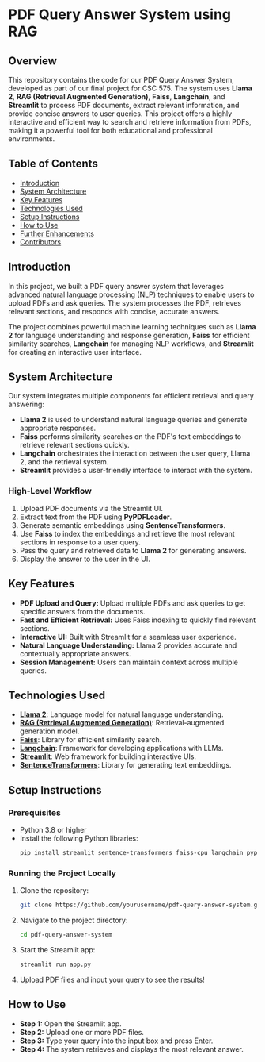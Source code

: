 # PDF Query Answer System using RAG

## Overview
This repository contains the code for our PDF Query Answer System, developed as part of our final project for CSC 575. The system uses **Llama 2**, **RAG (Retrieval Augmented Generation)**, **Faiss**, **Langchain**, and **Streamlit** to process PDF documents, extract relevant information, and provide concise answers to user queries. This project offers a highly interactive and efficient way to search and retrieve information from PDFs, making it a powerful tool for both educational and professional environments.

## Table of Contents
- [Introduction](#introduction)
- [System Architecture](#system-architecture)
- [Key Features](#key-features)
- [Technologies Used](#technologies-used)
- [Setup Instructions](#setup-instructions)
- [How to Use](#how-to-use)
- [Further Enhancements](#further-enhancements)
- [Contributors](#contributors)

## Introduction
In this project, we built a PDF query answer system that leverages advanced natural language processing (NLP) techniques to enable users to upload PDFs and ask queries. The system processes the PDF, retrieves relevant sections, and responds with concise, accurate answers.

The project combines powerful machine learning techniques such as **Llama 2** for language understanding and response generation, **Faiss** for efficient similarity searches, **Langchain** for managing NLP workflows, and **Streamlit** for creating an interactive user interface.

## System Architecture
Our system integrates multiple components for efficient retrieval and query answering:
- **Llama 2** is used to understand natural language queries and generate appropriate responses.
- **Faiss** performs similarity searches on the PDF's text embeddings to retrieve relevant sections quickly.
- **Langchain** orchestrates the interaction between the user query, Llama 2, and the retrieval system.
- **Streamlit** provides a user-friendly interface to interact with the system.

### High-Level Workflow
1. Upload PDF documents via the Streamlit UI.
2. Extract text from the PDF using **PyPDFLoader**.
3. Generate semantic embeddings using **SentenceTransformers**.
4. Use **Faiss** to index the embeddings and retrieve the most relevant sections in response to a user query.
5. Pass the query and retrieved data to **Llama 2** for generating answers.
6. Display the answer to the user in the UI.

## Key Features
- **PDF Upload and Query:** Upload multiple PDFs and ask queries to get specific answers from the documents.
- **Fast and Efficient Retrieval:** Uses Faiss indexing to quickly find relevant sections.
- **Interactive UI:** Built with Streamlit for a seamless user experience.
- **Natural Language Understanding:** Llama 2 provides accurate and contextually appropriate answers.
- **Session Management:** Users can maintain context across multiple queries.

## Technologies Used
- [**Llama 2**](https://github.com/facebookresearch/llama): Language model for natural language understanding.
- [**RAG (Retrieval Augmented Generation)**](https://huggingface.co/transformers/model_doc/rag.html): Retrieval-augmented generation model.
- [**Faiss**](https://github.com/facebookresearch/faiss): Library for efficient similarity search.
- [**Langchain**](https://github.com/hwchase17/langchain): Framework for developing applications with LLMs.
- [**Streamlit**](https://streamlit.io/): Web framework for building interactive UIs.
- [**SentenceTransformers**](https://www.sbert.net/): Library for generating text embeddings.

## Setup Instructions

### Prerequisites
- Python 3.8 or higher
- Install the following Python libraries:
    ```bash
    pip install streamlit sentence-transformers faiss-cpu langchain pypdf
    ```

### Running the Project Locally
1. Clone the repository:
    ```bash
    git clone https://github.com/yourusername/pdf-query-answer-system.git
    ```
2. Navigate to the project directory:
    ```bash
    cd pdf-query-answer-system
    ```
3. Start the Streamlit app:
    ```bash
    streamlit run app.py
    ```
4. Upload PDF files and input your query to see the results!

## How to Use
- **Step 1:** Open the Streamlit app.
- **Step 2:** Upload one or more PDF files.
- **Step 3:** Type your query into the input box and press Enter.
- **Step 4:** The system retrieves and displays the most relevant answer.
